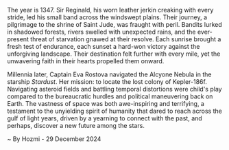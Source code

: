 
The year is 1347.  Sir Reginald, his worn leather jerkin creaking with every stride, led his small band across the windswept plains.  Their journey, a pilgrimage to the shrine of Saint Jude, was fraught with peril.  Bandits lurked in shadowed forests, rivers swelled with unexpected rains, and the ever-present threat of starvation gnawed at their resolve.  Each sunrise brought a fresh test of endurance, each sunset a hard-won victory against the unforgiving landscape. Their destination felt further with every mile, yet the unwavering faith in their hearts propelled them onward.


Millennia later, Captain Eva Rostova navigated the Alcyone Nebula in the starship *Stardust*.  Her mission: to locate the lost colony of Kepler-186f.  Navigating asteroid fields and battling temporal distortions were child's play compared to the bureaucratic hurdles and political maneuvering back on Earth.  The vastness of space was both awe-inspiring and terrifying, a testament to the unyielding spirit of humanity that dared to reach across the gulf of light years, driven by a yearning to connect with the past, and perhaps, discover a new future among the stars.

~ By Hozmi - 29 December 2024

